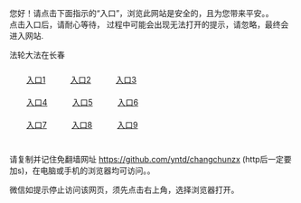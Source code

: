 您好！请点击下面指示的“入口”，浏览此网站是安全的，且为您带来平安。。 <br/>
点击入口后，请耐心等待， 过程中可能会出现无法打开的提示，请忽略，最终会进入网站. </br>

法轮大法在长春<br/>
<div style="padding:10px"><a style="margin:20px" target="_blank" href="https://dv5x3etq8ux9m.cloudfront.net/2Qpsp?qmvca" id="ccLink1" rel="nofollow">入口1</a> <a target="_blank" style="margin:20px" href="https://d27jy37qxj23b2.cloudfront.net/2Qpsp?zcljtg" id="ccLink2" rel="nofollow">入口2</a> <a style="margin:20px" target="_blank" href="https://d2hx1ku47ijlnj.cloudfront.net/2Qpsp?czduumf" id="ccLink3" rel="nofollow">入口3</a></div>

<div style="padding:10px" ><a style="margin:20px" target="_blank" href="https://dv5x3etq8ux9m.cloudfront.net/2Qpsp?qmvca" id="ccLink4" rel="nofollow">入口4</a> <a style="margin:20px" href="https://d27jy37qxj23b2.cloudfront.net/2Qpsp?zcljtg" target="_blank" id="ccLink5" rel="nofollow">入口5</a> <a style="margin:20px" href="https://d2hx1ku47ijlnj.cloudfront.net/2Qpsp?czduumf" target="_blank" id="ccLink6" rel="nofollow">入口6</a></div>

<div style="padding:10px"><a style="margin:20px" target="_blank" href="https://dv5x3etq8ux9m.cloudfront.net/2Qpsp?qmvca" id="ccLink7" rel="nofollow">入口7</a> <a style="margin:20px" href="https://d27jy37qxj23b2.cloudfront.net/2Qpsp?zcljtg" target="_blank" id="ccLink8" rel="nofollow">入口8</a> <a style="margin:20px" target="_blank" href="https://d2hx1ku47ijlnj.cloudfront.net/2Qpsp?czduumf" id="ccLink9" rel="nofollow">入口9</a></div>

<br/>



请复制并记住免翻墙网址 https://github.com/yntd/changchunzx (http后一定要加s)，在电脑或手机的浏览器均可访问。。<br/>

微信如提示停止访问该网页，须先点击右上角，选择浏览器打开。
